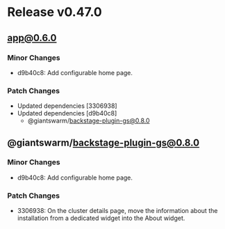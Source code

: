 # Release v0.47.0

## app@0.6.0

### Minor Changes

- d9b40c8: Add configurable home page.

### Patch Changes

- Updated dependencies [3306938]
- Updated dependencies [d9b40c8]
  - @giantswarm/backstage-plugin-gs@0.8.0

## @giantswarm/backstage-plugin-gs@0.8.0

### Minor Changes

- d9b40c8: Add configurable home page.

### Patch Changes

- 3306938: On the cluster details page, move the information about the installation from a dedicated widget into the About widget.
